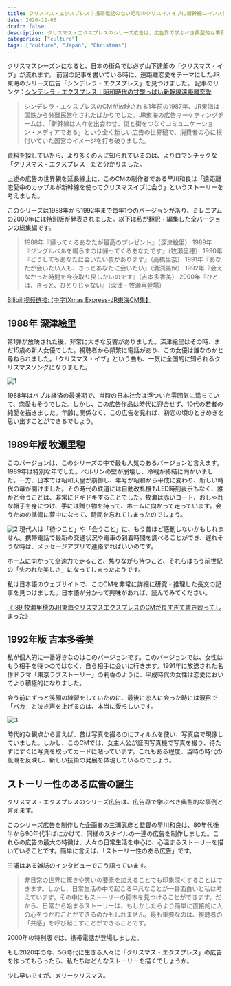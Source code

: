 ```yaml
---
title: クリスマス・エクスプレス｜携帯電話のない昭和のクリスマスイブに新幹線ロマンス物語
date: 2020-12-06
draft: false
description: クリスマス・エクスプレスのシリーズ広告は、広告界で学ぶべき典型的な事例と言えます。このシリーズ広告を制作した企画者の三浦武彦と監督の早川和良は、80年代後半から90年代半ばにかけて、同様のスタイルの一連の広告を制作しました。これらの広告の最大の特徴は、人々の日常生活を中心に、心温まるストーリーを描いていることです。簡単に言えば、「ストーリー性のある広告」です。
categories: ["culture"]
tags: ["culture", "Japan", "Christmas"]
---
```

クリスマスシーズンになると、日本の街角では必ず山下達郎の「クリスマス・イブ」が流れます。
前回の記事を書いている時に、遠距離恋愛をテーマにしたJR東海のシリーズ広告「シンデレラ・エクスプレス」を見つけました。
記事のリンク：[シンデレラ・エクスプレス｜昭和時代の甘酸っぱい新幹線遠距離恋愛](http://mp.weixin.qq.com/s?__biz=MzI5MTY0OTM5NA==&mid=2247484420&idx=1&sn=b2813de37850e7609e6b58ee68479dfb&chksm=ec0c2619db7baf0f4ece1a1328ea26ca2d32be83480cea5fd4c101575367c13d094d34da3c39&scene=21#wechat_redirect)

> シンデレラ・エクスプレスのCMが放映される1年前の1987年、JR東海は国鉄から分離民営化されたばかりでした。JR東海の広告マーケティングチームは、「新幹線は人々を出会わせ、街と街をつなぐコミュニケーション・メディアである」という全く新しい広告の世界観で、消費者の心に根付いていた国営のイメージを打ち破りました。



資料を探していたら、より多くの人に知られているのは、よりロマンチックな「クリスマス・エクスプレス」だと分かりました。

上述の広告の世界観を延長線上に、このCMの制作者である早川和良は「遠距離恋愛中のカップルが新幹線を使ってクリスマスイブに会う」というストーリーを考えました。

このシリーズは1988年から1992年まで毎年1つのバージョンがあり、ミレニアムの2000年には特別版が発表されました。以下は私が翻訳・編集した全バージョンの総集編です。

> 1988年『帰ってくるあなたが最高のプレゼント』（深津絵里）
1989年『ジングルベルを鳴らすのは帰ってくるあなたです』（牧瀬里穂）
1990年『どうしてもあなたに会いたい夜があります』（高橋里奈）
1991年『あなたが会いたい人も、きっとあなたに会いたい』（溝渕美保）
1992年『会えなかった時間を今夜取り戻したいのです』（吉本多香美）
2000年『ひとは、きっと、ひとりじゃない』（深津・牧瀬再登場）

[Bilibili视频链接: (中字)Xmas Express-JR東海CM集】](https://www.bilibili.com/video/BV1hy4y1S7nV/?share_source=copy_web&vd_source=dcd013842618f18e85ae1ee955f4ea4a)


## 1988年 深津絵里

第1弾が放映された後、非常に大きな反響がありました。深津絵里はその時、まだ15歳の新人女優でした。視聴者から頻繁に電話があり、この女優は誰なのかと尋ねられました。「クリスマス・イブ」という曲も、一気に全国的に知られるクリスマスソングになりました。

![1](/images/christmas-express/1.jpeg)

1988年はバブル経済の最盛期で、当時の日本社会は浮ついた雰囲気に満ちていて、恋愛もそうでした。しかし、この広告作品は時代に迎合せず、10代の若者の純愛を描きました。年齢に関係なく、この広告を見れば、初恋の頃のときめきを思い出すことができるでしょう。


## 1989年版 牧瀬里穂

このバージョンは、このシリーズの中で最も人気のあるバージョンと言えます。1989年は特別な年でした。ベルリンの壁が崩壊し、冷戦が終結に向かいました。一方、日本では昭和天皇が崩御し、年号が昭和から平成に変わり、新しい時代の幕が開けました。その時代の鉄道には自動改札機もLED時刻表示もなく、誰かと会うことは、非常にドキドキすることでした。牧瀬は赤いコート、おしゃれな帽子を身につけ、手には贈り物を持って、ホームに向かって走っています。会うための準備に夢中になって、時間を忘れてしまったのでしょう。

![2](/images/christmas-express/2.png)
現代人は「待つこと」や「会うこと」に、もう昔ほど感動しないかもしれません。携帯電話で最新の交通状況や電車の到着時間を調べることができ、遅れそうな時は、メッセージアプリで連絡すればいいのです。

ホームに向かって全速力で走ること、焦りながら待つこと、それらはもう前世紀の「失われた美しさ」になってしまったようです。

私は日本語のウェブサイトで、このCMを非常に詳細に研究・推理した長文の記事を見つけました。日本語が分かって興味があれば、読んでみてください。

[《'89 牧瀬里穂のJR東海クリスマスエクスプレスのCMが良すぎて書き殴ってしまった》](https://sakumaga.sakura.ad.jp/entry/2020/10/07/120000)

## 1992年版 吉本多香美

私が個人的に一番好きなのはこのバージョンです。このバージョンでは、女性はもう相手を待つのではなく、自ら相手に会いに行きます。1991年に放送された名作ドラマ「東京ラブストーリー」の莉香のように、平成時代の女性は恋愛においてより積極的になりました。

会う前にずっと笑顔の練習をしていたのに、最後に恋人に会った時には涙目で「バカ」と泣き声を上げるのは、本当に愛らしいです。

![3](/images/christmas-express/3.jpeg)

時代的な観点から言えば、昔は写真を撮るのにフィルムを使い、写真店で現像していました。しかし、このCMでは、女主人公が証明写真機で写真を撮り、待たずにすぐに写真を取ってカードに貼っています。これもある程度、当時の時代の風潮を反映し、新しい技術の発展を体現しているのでしょう。
                     
## ストーリー性のある広告の誕生

クリスマス・エクスプレスのシリーズ広告は、広告界で学ぶべき典型的な事例と言えます。

このシリーズ広告を制作した企画者の三浦武彦と監督の早川和良は、80年代後半から90年代半ばにかけて、同様のスタイルの一連の広告を制作しました。これらの広告の最大の特徴は、人々の日常生活を中心に、心温まるストーリーを描いていることです。簡単に言えば、「ストーリー性のある広告」です。

三浦はある雑誌のインタビューでこう語っています。

> 非日常の世界に驚きや笑いの要素を加えることでも印象深くすることはできます。しかし、日常生活の中で起こる平凡なことが一番面白いと私は考えています。その中にもストーリーの脚本を見つけることができます。だから、日常から始まるストーリーは、もしかしたらより簡単に直接的に人の心をつかむことができるのかもしれません。最も重要なのは、視聴者の「共感」を呼び起こすことができることです。

2000年の特別版では、携帯電話が登場しました。

もし2020年の今、5G時代に生きる人々に「クリスマス・エクスプレス」の広告を作ってもらったら、私たちはどんなストーリーを描くでしょうか。

少し早いですが、メリークリスマス。